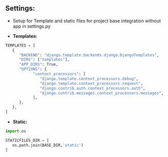 ## Settings:

   - Setup for Template and static files for project base integration without app in settings.py

   - **Templates:**

   ```python
   TEMPLATES = [
      {
         "BACKEND": "django.template.backends.django.DjangoTemplates",
         "DIRS": ["templates"],
         "APP_DIRS": True,
         "OPTIONS": {
               "context_processors": [
                  "django.template.context_processors.debug",
                  "django.template.context_processors.request",
                  "django.contrib.auth.context_processors.auth",
                  "django.contrib.messages.context_processors.messages",
               ],
         },
      },
   ]
   ```

   - **Static:**

   ```python
   import os

   STATICFILES_DIR = [
      os.path.join(BASE_DIR,'static')
   ]
   ```